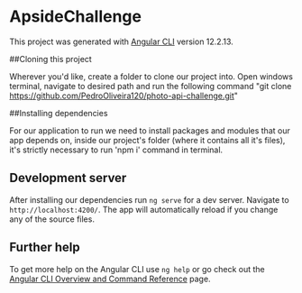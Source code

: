 # ApsideChallenge

This project was generated with [Angular CLI](https://github.com/angular/angular-cli) version 12.2.13.

##Cloning this project

Wherever you'd like, create a folder to clone our project into. Open windows terminal, navigate to desired path and run the following command
  "git clone https://github.com/PedroOliveira120/photo-api-challenge.git"
  
##Installing dependencies

For our application to run we need to install packages and modules that our app depends on, inside our project's folder (where it contains all it's files), it's strictly necessary to run 'npm i' command in terminal.

## Development server

After installing our dependencies run `ng serve` for a dev server. Navigate to `http://localhost:4200/`. The app will automatically reload if you change any of the source files.


## Further help

To get more help on the Angular CLI use `ng help` or go check out the [Angular CLI Overview and Command Reference](https://angular.io/cli) page.
